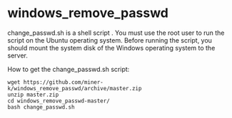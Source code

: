 # windows_remove_passwd


change_passwd.sh is a shell script .
You must use the root user to run the script on the Ubuntu operating system.
Before running the script, you should mount the system disk of the Windows 
operating system to the server.


How to get the change_passwd.sh script:
	
	wget https://github.com/miner-k/windows_remove_passwd/archive/master.zip
	unzip master.zip
	cd windows_remove_passwd-master/
	bash change_passwd.sh
